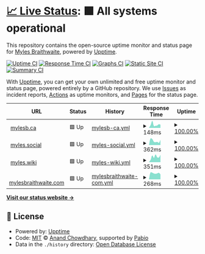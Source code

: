 # [📈 Live Status](https://myles.github.io/uptime): <!--live status--> **🟩 All systems operational**

This repository contains the open-source uptime monitor and status page for [Myles Braithwaite](https://mylesb.ca), powered by [Upptime](https://github.com/upptime/upptime).

[![Uptime CI](https://github.com/myles/uptime/workflows/Uptime%20CI/badge.svg)](https://github.com/myles/uptime/actions?query=workflow%3A%22Uptime+CI%22)
[![Response Time CI](https://github.com/myles/uptime/workflows/Response%20Time%20CI/badge.svg)](https://github.com/myles/uptime/actions?query=workflow%3A%22Response+Time+CI%22)
[![Graphs CI](https://github.com/myles/uptime/workflows/Graphs%20CI/badge.svg)](https://github.com/myles/uptime/actions?query=workflow%3A%22Graphs+CI%22)
[![Static Site CI](https://github.com/myles/uptime/workflows/Static%20Site%20CI/badge.svg)](https://github.com/myles/uptime/actions?query=workflow%3A%22Static+Site+CI%22)
[![Summary CI](https://github.com/myles/uptime/workflows/Summary%20CI/badge.svg)](https://github.com/myles/uptime/actions?query=workflow%3A%22Summary+CI%22)

With [Upptime](https://upptime.js.org), you can get your own unlimited and free uptime monitor and status page, powered entirely by a GitHub repository. We use [Issues](https://github.com/myles/uptime/issues) as incident reports, [Actions](https://github.com/myles/uptime/actions) as uptime monitors, and [Pages](https://myles.github.io/uptime) for the status page.

<!--start: status pages-->
<!-- This summary is generated by Upptime (https://github.com/upptime/upptime) -->
<!-- Do not edit this manually, your changes will be overwritten -->
<!-- prettier-ignore -->
| URL | Status | History | Response Time | Uptime |
| --- | ------ | ------- | ------------- | ------ |
| <img alt="" src="https://icons.duckduckgo.com/ip3/mylesb.ca.ico" height="13"> [mylesb.ca](https://mylesb.ca) | 🟩 Up | [mylesb-ca.yml](https://github.com/myles/uptime/commits/HEAD/history/mylesb-ca.yml) | <details><summary><img alt="Response time graph" src="./graphs/mylesb-ca/response-time-week.png" height="20"> 148ms</summary><br><a href="https://status.mylesbraithwaite.net/history/mylesb-ca"><img alt="Response time 172" src="https://img.shields.io/endpoint?url=https%3A%2F%2Fraw.githubusercontent.com%2Fmyles%2Fuptime%2FHEAD%2Fapi%2Fmylesb-ca%2Fresponse-time.json"></a><br><a href="https://status.mylesbraithwaite.net/history/mylesb-ca"><img alt="24-hour response time 226" src="https://img.shields.io/endpoint?url=https%3A%2F%2Fraw.githubusercontent.com%2Fmyles%2Fuptime%2FHEAD%2Fapi%2Fmylesb-ca%2Fresponse-time-day.json"></a><br><a href="https://status.mylesbraithwaite.net/history/mylesb-ca"><img alt="7-day response time 148" src="https://img.shields.io/endpoint?url=https%3A%2F%2Fraw.githubusercontent.com%2Fmyles%2Fuptime%2FHEAD%2Fapi%2Fmylesb-ca%2Fresponse-time-week.json"></a><br><a href="https://status.mylesbraithwaite.net/history/mylesb-ca"><img alt="30-day response time 141" src="https://img.shields.io/endpoint?url=https%3A%2F%2Fraw.githubusercontent.com%2Fmyles%2Fuptime%2FHEAD%2Fapi%2Fmylesb-ca%2Fresponse-time-month.json"></a><br><a href="https://status.mylesbraithwaite.net/history/mylesb-ca"><img alt="1-year response time 172" src="https://img.shields.io/endpoint?url=https%3A%2F%2Fraw.githubusercontent.com%2Fmyles%2Fuptime%2FHEAD%2Fapi%2Fmylesb-ca%2Fresponse-time-year.json"></a></details> | <details><summary><a href="https://status.mylesbraithwaite.net/history/mylesb-ca">100.00%</a></summary><a href="https://status.mylesbraithwaite.net/history/mylesb-ca"><img alt="All-time uptime 99.97%" src="https://img.shields.io/endpoint?url=https%3A%2F%2Fraw.githubusercontent.com%2Fmyles%2Fuptime%2FHEAD%2Fapi%2Fmylesb-ca%2Fuptime.json"></a><br><a href="https://status.mylesbraithwaite.net/history/mylesb-ca"><img alt="24-hour uptime 100.00%" src="https://img.shields.io/endpoint?url=https%3A%2F%2Fraw.githubusercontent.com%2Fmyles%2Fuptime%2FHEAD%2Fapi%2Fmylesb-ca%2Fuptime-day.json"></a><br><a href="https://status.mylesbraithwaite.net/history/mylesb-ca"><img alt="7-day uptime 100.00%" src="https://img.shields.io/endpoint?url=https%3A%2F%2Fraw.githubusercontent.com%2Fmyles%2Fuptime%2FHEAD%2Fapi%2Fmylesb-ca%2Fuptime-week.json"></a><br><a href="https://status.mylesbraithwaite.net/history/mylesb-ca"><img alt="30-day uptime 100.00%" src="https://img.shields.io/endpoint?url=https%3A%2F%2Fraw.githubusercontent.com%2Fmyles%2Fuptime%2FHEAD%2Fapi%2Fmylesb-ca%2Fuptime-month.json"></a><br><a href="https://status.mylesbraithwaite.net/history/mylesb-ca"><img alt="1-year uptime 99.97%" src="https://img.shields.io/endpoint?url=https%3A%2F%2Fraw.githubusercontent.com%2Fmyles%2Fuptime%2FHEAD%2Fapi%2Fmylesb-ca%2Fuptime-year.json"></a></details>
| <img alt="" src="https://icons.duckduckgo.com/ip3/myles.social.ico" height="13"> [myles.social](https://myles.social) | 🟩 Up | [myles-social.yml](https://github.com/myles/uptime/commits/HEAD/history/myles-social.yml) | <details><summary><img alt="Response time graph" src="./graphs/myles-social/response-time-week.png" height="20"> 362ms</summary><br><a href="https://status.mylesbraithwaite.net/history/myles-social"><img alt="Response time 431" src="https://img.shields.io/endpoint?url=https%3A%2F%2Fraw.githubusercontent.com%2Fmyles%2Fuptime%2FHEAD%2Fapi%2Fmyles-social%2Fresponse-time.json"></a><br><a href="https://status.mylesbraithwaite.net/history/myles-social"><img alt="24-hour response time 274" src="https://img.shields.io/endpoint?url=https%3A%2F%2Fraw.githubusercontent.com%2Fmyles%2Fuptime%2FHEAD%2Fapi%2Fmyles-social%2Fresponse-time-day.json"></a><br><a href="https://status.mylesbraithwaite.net/history/myles-social"><img alt="7-day response time 362" src="https://img.shields.io/endpoint?url=https%3A%2F%2Fraw.githubusercontent.com%2Fmyles%2Fuptime%2FHEAD%2Fapi%2Fmyles-social%2Fresponse-time-week.json"></a><br><a href="https://status.mylesbraithwaite.net/history/myles-social"><img alt="30-day response time 359" src="https://img.shields.io/endpoint?url=https%3A%2F%2Fraw.githubusercontent.com%2Fmyles%2Fuptime%2FHEAD%2Fapi%2Fmyles-social%2Fresponse-time-month.json"></a><br><a href="https://status.mylesbraithwaite.net/history/myles-social"><img alt="1-year response time 431" src="https://img.shields.io/endpoint?url=https%3A%2F%2Fraw.githubusercontent.com%2Fmyles%2Fuptime%2FHEAD%2Fapi%2Fmyles-social%2Fresponse-time-year.json"></a></details> | <details><summary><a href="https://status.mylesbraithwaite.net/history/myles-social">100.00%</a></summary><a href="https://status.mylesbraithwaite.net/history/myles-social"><img alt="All-time uptime 99.75%" src="https://img.shields.io/endpoint?url=https%3A%2F%2Fraw.githubusercontent.com%2Fmyles%2Fuptime%2FHEAD%2Fapi%2Fmyles-social%2Fuptime.json"></a><br><a href="https://status.mylesbraithwaite.net/history/myles-social"><img alt="24-hour uptime 100.00%" src="https://img.shields.io/endpoint?url=https%3A%2F%2Fraw.githubusercontent.com%2Fmyles%2Fuptime%2FHEAD%2Fapi%2Fmyles-social%2Fuptime-day.json"></a><br><a href="https://status.mylesbraithwaite.net/history/myles-social"><img alt="7-day uptime 100.00%" src="https://img.shields.io/endpoint?url=https%3A%2F%2Fraw.githubusercontent.com%2Fmyles%2Fuptime%2FHEAD%2Fapi%2Fmyles-social%2Fuptime-week.json"></a><br><a href="https://status.mylesbraithwaite.net/history/myles-social"><img alt="30-day uptime 100.00%" src="https://img.shields.io/endpoint?url=https%3A%2F%2Fraw.githubusercontent.com%2Fmyles%2Fuptime%2FHEAD%2Fapi%2Fmyles-social%2Fuptime-month.json"></a><br><a href="https://status.mylesbraithwaite.net/history/myles-social"><img alt="1-year uptime 99.75%" src="https://img.shields.io/endpoint?url=https%3A%2F%2Fraw.githubusercontent.com%2Fmyles%2Fuptime%2FHEAD%2Fapi%2Fmyles-social%2Fuptime-year.json"></a></details>
| <img alt="" src="https://icons.duckduckgo.com/ip3/myles.wiki.ico" height="13"> [myles.wiki](https://myles.wiki) | 🟩 Up | [myles-wiki.yml](https://github.com/myles/uptime/commits/HEAD/history/myles-wiki.yml) | <details><summary><img alt="Response time graph" src="./graphs/myles-wiki/response-time-week.png" height="20"> 351ms</summary><br><a href="https://status.mylesbraithwaite.net/history/myles-wiki"><img alt="Response time 332" src="https://img.shields.io/endpoint?url=https%3A%2F%2Fraw.githubusercontent.com%2Fmyles%2Fuptime%2FHEAD%2Fapi%2Fmyles-wiki%2Fresponse-time.json"></a><br><a href="https://status.mylesbraithwaite.net/history/myles-wiki"><img alt="24-hour response time 359" src="https://img.shields.io/endpoint?url=https%3A%2F%2Fraw.githubusercontent.com%2Fmyles%2Fuptime%2FHEAD%2Fapi%2Fmyles-wiki%2Fresponse-time-day.json"></a><br><a href="https://status.mylesbraithwaite.net/history/myles-wiki"><img alt="7-day response time 351" src="https://img.shields.io/endpoint?url=https%3A%2F%2Fraw.githubusercontent.com%2Fmyles%2Fuptime%2FHEAD%2Fapi%2Fmyles-wiki%2Fresponse-time-week.json"></a><br><a href="https://status.mylesbraithwaite.net/history/myles-wiki"><img alt="30-day response time 329" src="https://img.shields.io/endpoint?url=https%3A%2F%2Fraw.githubusercontent.com%2Fmyles%2Fuptime%2FHEAD%2Fapi%2Fmyles-wiki%2Fresponse-time-month.json"></a><br><a href="https://status.mylesbraithwaite.net/history/myles-wiki"><img alt="1-year response time 332" src="https://img.shields.io/endpoint?url=https%3A%2F%2Fraw.githubusercontent.com%2Fmyles%2Fuptime%2FHEAD%2Fapi%2Fmyles-wiki%2Fresponse-time-year.json"></a></details> | <details><summary><a href="https://status.mylesbraithwaite.net/history/myles-wiki">100.00%</a></summary><a href="https://status.mylesbraithwaite.net/history/myles-wiki"><img alt="All-time uptime 100.00%" src="https://img.shields.io/endpoint?url=https%3A%2F%2Fraw.githubusercontent.com%2Fmyles%2Fuptime%2FHEAD%2Fapi%2Fmyles-wiki%2Fuptime.json"></a><br><a href="https://status.mylesbraithwaite.net/history/myles-wiki"><img alt="24-hour uptime 100.00%" src="https://img.shields.io/endpoint?url=https%3A%2F%2Fraw.githubusercontent.com%2Fmyles%2Fuptime%2FHEAD%2Fapi%2Fmyles-wiki%2Fuptime-day.json"></a><br><a href="https://status.mylesbraithwaite.net/history/myles-wiki"><img alt="7-day uptime 100.00%" src="https://img.shields.io/endpoint?url=https%3A%2F%2Fraw.githubusercontent.com%2Fmyles%2Fuptime%2FHEAD%2Fapi%2Fmyles-wiki%2Fuptime-week.json"></a><br><a href="https://status.mylesbraithwaite.net/history/myles-wiki"><img alt="30-day uptime 100.00%" src="https://img.shields.io/endpoint?url=https%3A%2F%2Fraw.githubusercontent.com%2Fmyles%2Fuptime%2FHEAD%2Fapi%2Fmyles-wiki%2Fuptime-month.json"></a><br><a href="https://status.mylesbraithwaite.net/history/myles-wiki"><img alt="1-year uptime 100.00%" src="https://img.shields.io/endpoint?url=https%3A%2F%2Fraw.githubusercontent.com%2Fmyles%2Fuptime%2FHEAD%2Fapi%2Fmyles-wiki%2Fuptime-year.json"></a></details>
| <img alt="" src="https://icons.duckduckgo.com/ip3/mylesbraithwaite.com.ico" height="13"> [mylesbraithwaite.com](https://mylesbraithwaite.com) | 🟩 Up | [mylesbraithwaite-com.yml](https://github.com/myles/uptime/commits/HEAD/history/mylesbraithwaite-com.yml) | <details><summary><img alt="Response time graph" src="./graphs/mylesbraithwaite-com/response-time-week.png" height="20"> 268ms</summary><br><a href="https://status.mylesbraithwaite.net/history/mylesbraithwaite-com"><img alt="Response time 325" src="https://img.shields.io/endpoint?url=https%3A%2F%2Fraw.githubusercontent.com%2Fmyles%2Fuptime%2FHEAD%2Fapi%2Fmylesbraithwaite-com%2Fresponse-time.json"></a><br><a href="https://status.mylesbraithwaite.net/history/mylesbraithwaite-com"><img alt="24-hour response time 252" src="https://img.shields.io/endpoint?url=https%3A%2F%2Fraw.githubusercontent.com%2Fmyles%2Fuptime%2FHEAD%2Fapi%2Fmylesbraithwaite-com%2Fresponse-time-day.json"></a><br><a href="https://status.mylesbraithwaite.net/history/mylesbraithwaite-com"><img alt="7-day response time 268" src="https://img.shields.io/endpoint?url=https%3A%2F%2Fraw.githubusercontent.com%2Fmyles%2Fuptime%2FHEAD%2Fapi%2Fmylesbraithwaite-com%2Fresponse-time-week.json"></a><br><a href="https://status.mylesbraithwaite.net/history/mylesbraithwaite-com"><img alt="30-day response time 280" src="https://img.shields.io/endpoint?url=https%3A%2F%2Fraw.githubusercontent.com%2Fmyles%2Fuptime%2FHEAD%2Fapi%2Fmylesbraithwaite-com%2Fresponse-time-month.json"></a><br><a href="https://status.mylesbraithwaite.net/history/mylesbraithwaite-com"><img alt="1-year response time 325" src="https://img.shields.io/endpoint?url=https%3A%2F%2Fraw.githubusercontent.com%2Fmyles%2Fuptime%2FHEAD%2Fapi%2Fmylesbraithwaite-com%2Fresponse-time-year.json"></a></details> | <details><summary><a href="https://status.mylesbraithwaite.net/history/mylesbraithwaite-com">100.00%</a></summary><a href="https://status.mylesbraithwaite.net/history/mylesbraithwaite-com"><img alt="All-time uptime 99.83%" src="https://img.shields.io/endpoint?url=https%3A%2F%2Fraw.githubusercontent.com%2Fmyles%2Fuptime%2FHEAD%2Fapi%2Fmylesbraithwaite-com%2Fuptime.json"></a><br><a href="https://status.mylesbraithwaite.net/history/mylesbraithwaite-com"><img alt="24-hour uptime 100.00%" src="https://img.shields.io/endpoint?url=https%3A%2F%2Fraw.githubusercontent.com%2Fmyles%2Fuptime%2FHEAD%2Fapi%2Fmylesbraithwaite-com%2Fuptime-day.json"></a><br><a href="https://status.mylesbraithwaite.net/history/mylesbraithwaite-com"><img alt="7-day uptime 100.00%" src="https://img.shields.io/endpoint?url=https%3A%2F%2Fraw.githubusercontent.com%2Fmyles%2Fuptime%2FHEAD%2Fapi%2Fmylesbraithwaite-com%2Fuptime-week.json"></a><br><a href="https://status.mylesbraithwaite.net/history/mylesbraithwaite-com"><img alt="30-day uptime 99.49%" src="https://img.shields.io/endpoint?url=https%3A%2F%2Fraw.githubusercontent.com%2Fmyles%2Fuptime%2FHEAD%2Fapi%2Fmylesbraithwaite-com%2Fuptime-month.json"></a><br><a href="https://status.mylesbraithwaite.net/history/mylesbraithwaite-com"><img alt="1-year uptime 99.83%" src="https://img.shields.io/endpoint?url=https%3A%2F%2Fraw.githubusercontent.com%2Fmyles%2Fuptime%2FHEAD%2Fapi%2Fmylesbraithwaite-com%2Fuptime-year.json"></a></details>

<!--end: status pages-->

[**Visit our status website →**](https://myles.github.io/uptime)

## 📄 License

- Powered by: [Upptime](https://github.com/upptime/upptime)
- Code: [MIT](./LICENSE) © [Anand Chowdhary](https://anandchowdhary.com), supported by [Pabio](https://pabio.com)
- Data in the `./history` directory: [Open Database License](https://opendatacommons.org/licenses/odbl/1-0/)
